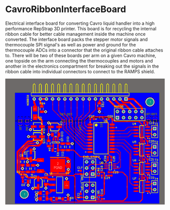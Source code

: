 CavroRibbonInterfaceBoard
=========================
Electrical interface board for converting Cavro liquid handler into a high performance RepStrap 3D printer.
This board is for recycling the internal ribbon cable for better cable management inside the machine once
converted. The interface board packs the stepper motor signals and thermocouple SPI signal's as well as 
power and ground for the thermocouple ADCs into a connector that the original ribbon cable attaches to.
There will be two of these boards per arm on a given Cavro machine, one topside on the arm connecting
the thermocouples and motors and another in the electronics compartment for breaking out the signals in
the ribbon cable into individual connectors to connect to the RAMPS shield.

![Prototype 1](/CavroTop.png)
